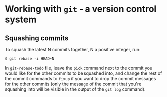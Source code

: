 # Working with `git` - a version control system

## Squashing commits
To squash the latest N commits together, N a positive integer, run:
```
$ git rebase -i HEAD~N
```

In `git-rebase-todo` file, leave the `pick` command next to the commit
you would like for the other commits to be squashed into, and change
the rest of the commit commands to `fixup` if you want to drop the
commit messages for the other commits (only the message of the commit
that you're squashing into will be visible in the output of the
`git log` command).
